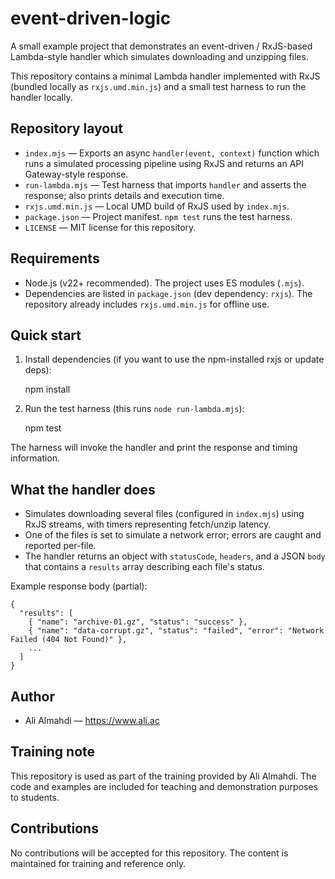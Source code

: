 # event-driven-logic

A small example project that demonstrates an event-driven / RxJS-based Lambda-style handler which simulates downloading and unzipping files.

This repository contains a minimal Lambda handler implemented with RxJS (bundled locally as `rxjs.umd.min.js`) and a small test harness to run the handler locally.

## Repository layout

- `index.mjs` — Exports an async `handler(event, context)` function which runs a simulated processing pipeline using RxJS and returns an API Gateway-style response.
- `run-lambda.mjs` — Test harness that imports `handler` and asserts the response; also prints details and execution time.
- `rxjs.umd.min.js` — Local UMD build of RxJS used by `index.mjs`.
- `package.json` — Project manifest. `npm test` runs the test harness.
- `LICENSE` — MIT license for this repository.

## Requirements

- Node.js (v22+ recommended). The project uses ES modules (`.mjs`).
- Dependencies are listed in `package.json` (dev dependency: `rxjs`). The repository already includes `rxjs.umd.min.js` for offline use.

## Quick start

1. Install dependencies (if you want to use the npm-installed rxjs or update deps):

   npm install

2. Run the test harness (this runs `node run-lambda.mjs`):

   npm test

The harness will invoke the handler and print the response and timing information.

## What the handler does

- Simulates downloading several files (configured in `index.mjs`) using RxJS streams, with timers representing fetch/unzip latency.
- One of the files is set to simulate a network error; errors are caught and reported per-file.
- The handler returns an object with `statusCode`, `headers`, and a JSON `body` that contains a `results` array describing each file's status.

Example response body (partial):

```
{
  "results": [
    { "name": "archive-01.gz", "status": "success" },
    { "name": "data-corrupt.gz", "status": "failed", "error": "Network Failed (404 Not Found)" },
    ...
  ]
}
```

## Author

- Ali Almahdi — https://www.ali.ac

## Training note

This repository is used as part of the training provided by Ali Almahdi. The code and examples are included for teaching and demonstration purposes to students.

## Contributions

No contributions will be accepted for this repository. The content is maintained for training and reference only.